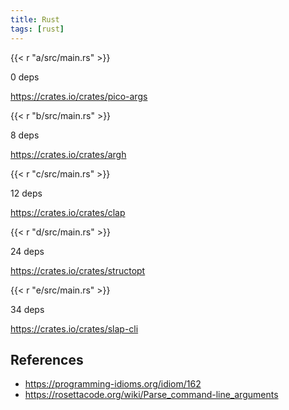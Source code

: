 ```yaml
---
title: Rust
tags: [rust]
---
```


{{< r "a/src/main.rs" >}}

0 deps

<https://crates.io/crates/pico-args>

{{< r "b/src/main.rs" >}}

8 deps

<https://crates.io/crates/argh>

{{< r "c/src/main.rs" >}}

12 deps

<https://crates.io/crates/clap>

{{< r "d/src/main.rs" >}}

24 deps

<https://crates.io/crates/structopt>

{{< r "e/src/main.rs" >}}

34 deps

<https://crates.io/crates/slap-cli>

## References

- <https://programming-idioms.org/idiom/162>
- <https://rosettacode.org/wiki/Parse_command-line_arguments>
